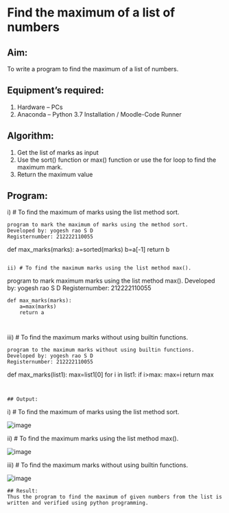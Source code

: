 # Find the maximum of a list of numbers
## Aim:
To write a program to find the maximum of a list of numbers.
## Equipment’s required:
1.	Hardware – PCs
2.	Anaconda – Python 3.7 Installation / Moodle-Code Runner
## Algorithm:
1.	Get the list of marks as input
2.	Use the sort() function or max() function or use the for loop to find the maximum mark.
3.	Return the maximum value
## Program:

i)	# To find the maximum of marks using the list method sort.
```
program to mark the maximum of marks using the method sort.
Developed by: yogesh rao S D
Registernumber: 212222110055
```
def max_marks(marks):
    a=sorted(marks)
    b=a[-1]
    return b



```

ii)	# To find the maximum marks using the list method max().
```
program to mark maximum marks using the list method max().
Developed by: yogesh rao S D
Registernumber: 212222110055
```
def max_marks(marks):
    a=max(marks)
    return a



```

iii) # To find the maximum marks without using builtin functions.
```
program to the maximum marks without using builtin functions.
Developed by: yogesh rao S D
Registernumber: 212222110055
```
def max_marks(list1):
    max=list1[0]
    for i in list1:
        if i>max:
            max=i
    return max 
    
    
```


## Output:
```
 i) # To find the maximum of marks using the list method sort.
 
 ![image](https://github.com/yogeshrao05/FindMaximum/assets/122008288/12885119-cc26-4d56-b744-c05fafa74494)


 ii)	# To find the maximum marks using the list method max().
 
 
 ![image](https://github.com/yogeshrao05/FindMaximum/assets/122008288/d5851a5d-c593-42f0-8875-3562dacc7d18)
 
 
 iii) # To find the maximum marks without using builtin functions.
 
 
 ![image](https://github.com/yogeshrao05/FindMaximum/assets/122008288/e26dfd00-adbf-4ecd-9cbc-8b2306d65b2e)



```
## Result:
Thus the program to find the maximum of given numbers from the list is written and verified using python programming.
